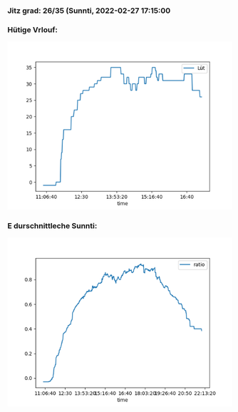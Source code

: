 ### Jitz grad: 26/35 (Sunnti, 2022-02-27 17:15:00

### Hütige Vrlouf:
![Graph](Today.png)

### E durschnittleche Sunnti:
![Graph](Sunnti.png)
